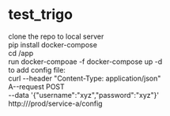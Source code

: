 # test_trigo
clone the repo to local server  
pip install docker-compose  
cd /app  
run docker-compoae -f docker-compose up -d  
to add config file:  
curl --header "Content-Type: application/json" \
  A--request POST \
  --data '{"username":"xyz","password":"xyz"}' \
  http://<server>/prod/service-a/config
